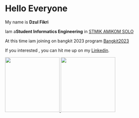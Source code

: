 # Hello Everyone 

My name is **Dzul Fikri**

Iam a**Student Informatics Engineering** in [STMIK AMIKOM SOLO](https://www.amikomsolo.ac.id/)

At this time iam joining on bangkit 2023 program [Bangkit2023](https://dashboard.bangkit.academy/login)

If you interested , you can hit me up on my [Linkedin](https://www.linkedin.com/in/dzul-fikri-7ab613271/).

<p align="left">
<a href="https://github.com/luzd628">
<img height="180em" src="https://github-readme-stats-eight-theta.vercel.app/api?username=luzd628&show_icons=true&theme=algolia&include_all_commits=true&count_private=true"/>
<img height="180em" src="https://github-readme-stats-eight-theta.vercel.app/api/top-langs/?username=luzd628&layout=compact&langs_count=8&theme=algolia"/>
</a>
</p>
